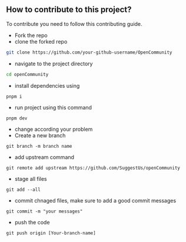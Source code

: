 ## How to contribute to this project?

To contribute you need to follow this contributing guide.

- Fork the repo
- clone the forked repo

```bash
git clone https://github.com/your-github-username/OpenCommunity
```

- navigate to the project directory

```bash
cd openCommunity
```

- install dependencies using

```
pnpm i

```

- run project using this command

```
pnpm dev

```

- change according your problem
- Create a new branch

```
git branch -m branch name

```

- add upstream command

```
git remote add upstream https://github.com/SuggestUs/openCommunity

```

- stage all files

```
git add --all

```

- commit chnaged files, make sure to add a good commit messages

```
git commit -m "your messages"
```

- push the code

```
git push origin [Your-branch-name]
```
